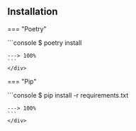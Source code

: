 ## Installation

=== "Poetry"
    <div class="termy">
    ```console
    $ poetry install
    
    ---> 100%
    ```
    </div>

=== "Pip"
    <div class="termy">
    ```console
    $ pip install -r requirements.txt
    
    ---> 100%
    ```
    </div>
